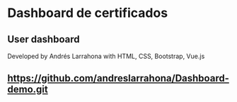 # Dashboard de certificados
## User dashboard

Developed by Andrés Larrahona with HTML, CSS, Bootstrap, Vue.js

## https://github.com/andreslarrahona/Dashboard-demo.git
